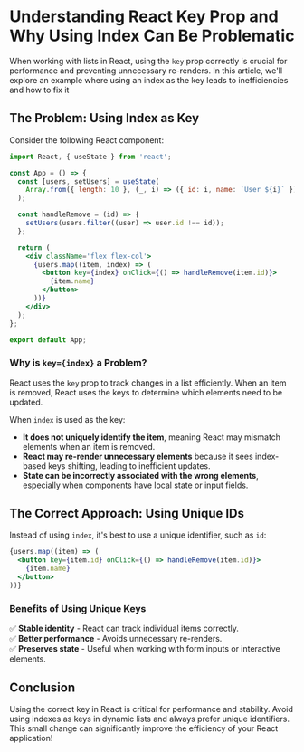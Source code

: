 # Understanding React Key Prop and Why Using Index Can Be Problematic

When working with lists in React, using the `key` prop correctly is crucial for performance and preventing unnecessary re-renders. In this article, we'll explore an example where using an index as the key leads to inefficiencies and how to fix it

## The Problem: Using Index as Key

Consider the following React component:

```jsx
import React, { useState } from 'react';

const App = () => {
  const [users, setUsers] = useState(
    Array.from({ length: 10 }, (_, i) => ({ id: i, name: `User ${i}` }))
  );

  const handleRemove = (id) => {
    setUsers(users.filter((user) => user.id !== id));
  };

  return (
    <div className='flex flex-col'>
      {users.map((item, index) => (
        <button key={index} onClick={() => handleRemove(item.id)}>
          {item.name}
        </button>
      ))}
    </div>
  );
};

export default App;
```

### Why is `key={index}` a Problem?
React uses the `key` prop to track changes in a list efficiently. When an item is removed, React uses the keys to determine which elements need to be updated.

When `index` is used as the key:
- **It does not uniquely identify the item**, meaning React may mismatch elements when an item is removed.
- **React may re-render unnecessary elements** because it sees index-based keys shifting, leading to inefficient updates.
- **State can be incorrectly associated with the wrong elements**, especially when components have local state or input fields.

## The Correct Approach: Using Unique IDs
Instead of using `index`, it's best to use a unique identifier, such as `id`:

```jsx
{users.map((item) => (
  <button key={item.id} onClick={() => handleRemove(item.id)}>
    {item.name}
  </button>
))}
```

### Benefits of Using Unique Keys
✅ **Stable identity** - React can track individual items correctly.  
✅ **Better performance** - Avoids unnecessary re-renders.  
✅ **Preserves state** - Useful when working with form inputs or interactive elements.

## Conclusion
Using the correct key in React is critical for performance and stability. Avoid using indexes as keys in dynamic lists and always prefer unique identifiers. This small change can significantly improve the efficiency of your React application!

